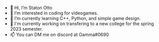 - 👋 Hi, I’m Staton Otto
- 👀 I’m interested in coding for videogames.
- 🌱 I’m currently learning C++, Python, and simple game design.
- 💞️ I'm currently working on transfering to a new college for the spring 2023 semester.
- 📫 You can DM me on discord at Gamma#0690

<!---
GammaVolantis/GammaVolantis is a ✨ special ✨ repository because its `README.md` (this file) appears on your GitHub profile.
You can click the Preview link to take a look at your changes.
--->
